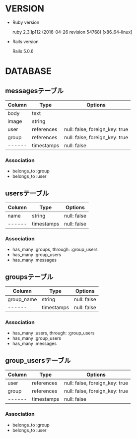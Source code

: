 # VERSION

* Ruby version

  ruby 2.3.1p112 (2016-04-26 revision 54768) [x86_64-linux]

* Rails version

  Rails 5.0.6

# DATABASE

## messagesテーブル

|Column|Type|Options|
|------|----|-------|
|body|text||
|image|string||
|user|references|null: false, foreign_key: true|
|group|references|null: false, foreign_key: true|
|------|timestamps|null: false|

### Association
- belongs_to :group
- belongs_to :user


## usersテーブル

|Column|Type|Options|
|------|----|-------|
|name|string|null: false|
|------|timestamps|null: false|

### Association
- has_many :groups, through: :group_users
- has_many :group_users
- has_many :messages


## groupsテーブル

|Column|Type|Options|
|------|----|-------|
|group_name|string|null: false|
|------|timestamps|null: false|

### Association
- has_many :users, through: :group_users
- has_many :group_users
- has_many :messages


## group_usersテーブル

|Column|Type|Options|
|------|----|-------|
|user|references|null: false, foreign_key: true|
|group|references|null: false, foreign_key: true|
|------|timestamps|null: false|

### Association
- belongs_to :group
- belongs_to :user

